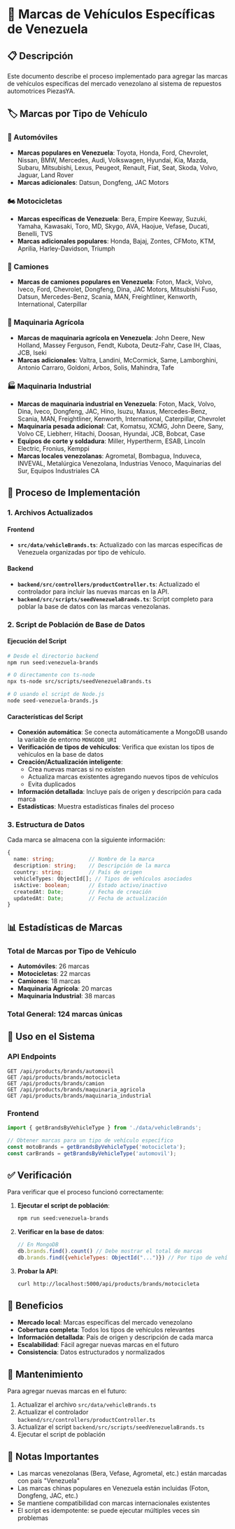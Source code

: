 # 🚗 Marcas de Vehículos Específicas de Venezuela

## 📋 Descripción

Este documento describe el proceso implementado para agregar las marcas de vehículos específicas del mercado venezolano al sistema de repuestos automotrices PiezasYA.

## 🏷️ Marcas por Tipo de Vehículo

### 🚗 Automóviles
- **Marcas populares en Venezuela**: Toyota, Honda, Ford, Chevrolet, Nissan, BMW, Mercedes, Audi, Volkswagen, Hyundai, Kia, Mazda, Subaru, Mitsubishi, Lexus, Peugeot, Renault, Fiat, Seat, Skoda, Volvo, Jaguar, Land Rover
- **Marcas adicionales**: Datsun, Dongfeng, JAC Motors

### 🏍️ Motocicletas
- **Marcas específicas de Venezuela**: Bera, Empire Keeway, Suzuki, Yamaha, Kawasaki, Toro, MD, Skygo, AVA, Haojue, Vefase, Ducati, Benelli, TVS
- **Marcas adicionales populares**: Honda, Bajaj, Zontes, CFMoto, KTM, Aprilia, Harley-Davidson, Triumph

### 🚛 Camiones
- **Marcas de camiones populares en Venezuela**: Foton, Mack, Volvo, Iveco, Ford, Chevrolet, Dongfeng, Dina, JAC Motors, Mitsubishi Fuso, Datsun, Mercedes-Benz, Scania, MAN, Freightliner, Kenworth, International, Caterpillar

### 🚜 Maquinaria Agrícola
- **Marcas de maquinaria agrícola en Venezuela**: John Deere, New Holland, Massey Ferguson, Fendt, Kubota, Deutz-Fahr, Case IH, Claas, JCB, Iseki
- **Marcas adicionales**: Valtra, Landini, McCormick, Same, Lamborghini, Antonio Carraro, Goldoni, Arbos, Solis, Mahindra, Tafe

### 🏭 Maquinaria Industrial
- **Marcas de maquinaria industrial en Venezuela**: Foton, Mack, Volvo, Dina, Iveco, Dongfeng, JAC, Hino, Isuzu, Maxus, Mercedes-Benz, Scania, MAN, Freightliner, Kenworth, International, Caterpillar, Chevrolet
- **Maquinaria pesada adicional**: Cat, Komatsu, XCMG, John Deere, Sany, Volvo CE, Liebherr, Hitachi, Doosan, Hyundai, JCB, Bobcat, Case
- **Equipos de corte y soldadura**: Miller, Hypertherm, ESAB, Lincoln Electric, Fronius, Kemppi
- **Marcas locales venezolanas**: Agrometal, Bombagua, Induveca, INVEVAL, Metalúrgica Venezolana, Industrias Venoco, Maquinarias del Sur, Equipos Industriales CA

## 🚀 Proceso de Implementación

### 1. Archivos Actualizados

#### Frontend
- **`src/data/vehicleBrands.ts`**: Actualizado con las marcas específicas de Venezuela organizadas por tipo de vehículo.

#### Backend
- **`backend/src/controllers/productController.ts`**: Actualizado el controlador para incluir las nuevas marcas en la API.
- **`backend/src/scripts/seedVenezuelaBrands.ts`**: Script completo para poblar la base de datos con las marcas venezolanas.

### 2. Script de Población de Base de Datos

#### Ejecución del Script

```bash
# Desde el directorio backend
npm run seed:venezuela-brands

# O directamente con ts-node
npx ts-node src/scripts/seedVenezuelaBrands.ts

# O usando el script de Node.js
node seed-venezuela-brands.js
```

#### Características del Script

- **Conexión automática**: Se conecta automáticamente a MongoDB usando la variable de entorno `MONGODB_URI`
- **Verificación de tipos de vehículos**: Verifica que existan los tipos de vehículos en la base de datos
- **Creación/Actualización inteligente**: 
  - Crea nuevas marcas si no existen
  - Actualiza marcas existentes agregando nuevos tipos de vehículos
  - Evita duplicados
- **Información detallada**: Incluye país de origen y descripción para cada marca
- **Estadísticas**: Muestra estadísticas finales del proceso

### 3. Estructura de Datos

Cada marca se almacena con la siguiente información:
```typescript
{
  name: string;           // Nombre de la marca
  description: string;    // Descripción de la marca
  country: string;        // País de origen
  vehicleTypes: ObjectId[]; // Tipos de vehículos asociados
  isActive: boolean;      // Estado activo/inactivo
  createdAt: Date;        // Fecha de creación
  updatedAt: Date;        // Fecha de actualización
}
```

## 📊 Estadísticas de Marcas

### Total de Marcas por Tipo de Vehículo

- **Automóviles**: 26 marcas
- **Motocicletas**: 22 marcas
- **Camiones**: 18 marcas
- **Maquinaria Agrícola**: 20 marcas
- **Maquinaria Industrial**: 38 marcas

### Total General: 124 marcas únicas

## 🔧 Uso en el Sistema

### API Endpoints

```http
GET /api/products/brands/automovil
GET /api/products/brands/motocicleta
GET /api/products/brands/camion
GET /api/products/brands/maquinaria_agricola
GET /api/products/brands/maquinaria_industrial
```

### Frontend

```typescript
import { getBrandsByVehicleType } from './data/vehicleBrands';

// Obtener marcas para un tipo de vehículo específico
const motoBrands = getBrandsByVehicleType('motocicleta');
const carBrands = getBrandsByVehicleType('automovil');
```

## ✅ Verificación

Para verificar que el proceso funcionó correctamente:

1. **Ejecutar el script de población**:
   ```bash
   npm run seed:venezuela-brands
   ```

2. **Verificar en la base de datos**:
   ```javascript
   // En MongoDB
   db.brands.find().count() // Debe mostrar el total de marcas
   db.brands.find({vehicleTypes: ObjectId("...")}) // Por tipo de vehículo
   ```

3. **Probar la API**:
   ```bash
   curl http://localhost:5000/api/products/brands/motocicleta
   ```

## 🎯 Beneficios

- **Mercado local**: Marcas específicas del mercado venezolano
- **Cobertura completa**: Todos los tipos de vehículos relevantes
- **Información detallada**: País de origen y descripción de cada marca
- **Escalabilidad**: Fácil agregar nuevas marcas en el futuro
- **Consistencia**: Datos estructurados y normalizados

## 🔄 Mantenimiento

Para agregar nuevas marcas en el futuro:

1. Actualizar el archivo `src/data/vehicleBrands.ts`
2. Actualizar el controlador `backend/src/controllers/productController.ts`
3. Actualizar el script `backend/src/scripts/seedVenezuelaBrands.ts`
4. Ejecutar el script de población

## 📝 Notas Importantes

- Las marcas venezolanas (Bera, Vefase, Agrometal, etc.) están marcadas con país "Venezuela"
- Las marcas chinas populares en Venezuela están incluidas (Foton, Dongfeng, JAC, etc.)
- Se mantiene compatibilidad con marcas internacionales existentes
- El script es idempotente: se puede ejecutar múltiples veces sin problemas

